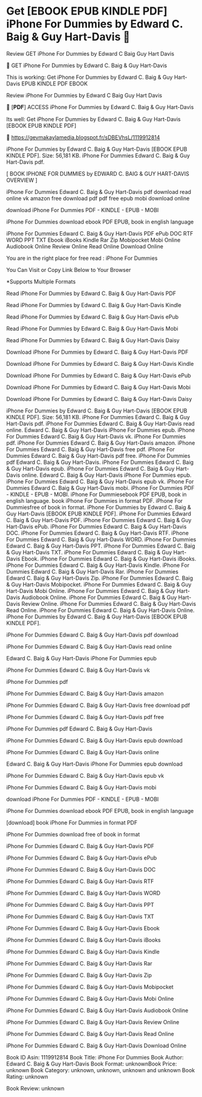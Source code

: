 # Get [EBOOK EPUB KINDLE PDF] iPhone For Dummies by  Edward C. Baig &  Guy Hart-Davis 📃
Review GET iPhone For Dummies by Edward C Baig Guy Hart Davis

📧 GET iPhone For Dummies by Edward C. Baig & Guy Hart-Davis

This is working: Get iPhone For Dummies by Edward C. Baig & Guy Hart-Davis EPUB KINDLE PDF EBOOK


Review iPhone For Dummies by Edward C Baig Guy Hart Davis

📃 [𝐏𝐃𝐅] ACCESS iPhone For Dummies by Edward C. Baig & Guy Hart-Davis

Its well: Get iPhone For Dummies by Edward C. Baig & Guy Hart-Davis [EBOOK EPUB KINDLE PDF]



📣 https://gevmakaylamedia.blogspot.fr/sDBEVhsL/1119912814



iPhone For Dummies by Edward C. Baig & Guy Hart-Davis [EBOOK EPUB KINDLE PDF]. Size: 56,181 KB. iPhone For Dummies Edward C. Baig & Guy Hart-Davis pdf.

[ BOOK IPHONE FOR DUMMIES by EDWARD C. BAIG & GUY HART-DAVIS OVERVIEW ]

iPhone For Dummies Edward C. Baig & Guy Hart-Davis pdf download read online vk amazon free download pdf pdf free epub mobi download online

download iPhone For Dummies PDF - KINDLE - EPUB - MOBI

iPhone For Dummies download ebook PDF EPUB, book in english language

iPhone For Dummies Edward C. Baig & Guy Hart-Davis PDF ePub DOC RTF WORD PPT TXT Ebook iBooks Kindle Rar Zip Mobipocket Mobi Online Audiobook Online Review Online Read Online Download Online

You are in the right place for free read : iPhone For Dummies

You Can Visit or Copy Link Below to Your Browser

*Supports Multiple Formats

Read iPhone For Dummies by Edward C. Baig & Guy Hart-Davis PDF

Read iPhone For Dummies by Edward C. Baig & Guy Hart-Davis Kindle

Read iPhone For Dummies by Edward C. Baig & Guy Hart-Davis ePub

Read iPhone For Dummies by Edward C. Baig & Guy Hart-Davis Mobi

Read iPhone For Dummies by Edward C. Baig & Guy Hart-Davis Daisy

Download iPhone For Dummies by Edward C. Baig & Guy Hart-Davis PDF

Download iPhone For Dummies by Edward C. Baig & Guy Hart-Davis Kindle

Download iPhone For Dummies by Edward C. Baig & Guy Hart-Davis ePub

Download iPhone For Dummies by Edward C. Baig & Guy Hart-Davis Mobi

Download iPhone For Dummies by Edward C. Baig & Guy Hart-Davis Daisy

iPhone For Dummies by Edward C. Baig & Guy Hart-Davis [EBOOK EPUB KINDLE PDF]. Size: 56,181 KB. iPhone For Dummies Edward C. Baig & Guy Hart-Davis pdf. iPhone For Dummies Edward C. Baig & Guy Hart-Davis read online. Edward C. Baig & Guy Hart-Davis iPhone For Dummies epub. iPhone For Dummies Edward C. Baig & Guy Hart-Davis vk. iPhone For Dummies pdf. iPhone For Dummies Edward C. Baig & Guy Hart-Davis amazon. iPhone For Dummies Edward C. Baig & Guy Hart-Davis free pdf. iPhone For Dummies Edward C. Baig & Guy Hart-Davis pdf free. iPhone For Dummies pdf Edward C. Baig & Guy Hart-Davis. iPhone For Dummies Edward C. Baig & Guy Hart-Davis epub. iPhone For Dummies Edward C. Baig & Guy Hart-Davis online. Edward C. Baig & Guy Hart-Davis iPhone For Dummies epub. iPhone For Dummies Edward C. Baig & Guy Hart-Davis epub vk. iPhone For Dummies Edward C. Baig & Guy Hart-Davis mobi. iPhone For Dummies PDF - KINDLE - EPUB - MOBI. iPhone For Dummiesebook PDF EPUB, book in english language. book iPhone For Dummies in format PDF. iPhone For Dummiesfree of book in format. iPhone For Dummies by Edward C. Baig & Guy Hart-Davis [EBOOK EPUB KINDLE PDF]. iPhone For Dummies Edward C. Baig & Guy Hart-Davis PDF. iPhone For Dummies Edward C. Baig & Guy Hart-Davis ePub. iPhone For Dummies Edward C. Baig & Guy Hart-Davis DOC. iPhone For Dummies Edward C. Baig & Guy Hart-Davis RTF. iPhone For Dummies Edward C. Baig & Guy Hart-Davis WORD. iPhone For Dummies Edward C. Baig & Guy Hart-Davis PPT. iPhone For Dummies Edward C. Baig & Guy Hart-Davis TXT. iPhone For Dummies Edward C. Baig & Guy Hart-Davis Ebook. iPhone For Dummies Edward C. Baig & Guy Hart-Davis iBooks. iPhone For Dummies Edward C. Baig & Guy Hart-Davis Kindle. iPhone For Dummies Edward C. Baig & Guy Hart-Davis Rar. iPhone For Dummies Edward C. Baig & Guy Hart-Davis Zip. iPhone For Dummies Edward C. Baig & Guy Hart-Davis Mobipocket. iPhone For Dummies Edward C. Baig & Guy Hart-Davis Mobi Online. iPhone For Dummies Edward C. Baig & Guy Hart-Davis Audiobook Online. iPhone For Dummies Edward C. Baig & Guy Hart-Davis Review Online. iPhone For Dummies Edward C. Baig & Guy Hart-Davis Read Online. iPhone For Dummies Edward C. Baig & Guy Hart-Davis Online. iPhone For Dummies by Edward C. Baig & Guy Hart-Davis [EBOOK EPUB KINDLE PDF].

iPhone For Dummies Edward C. Baig & Guy Hart-Davis pdf download

iPhone For Dummies Edward C. Baig & Guy Hart-Davis read online

Edward C. Baig & Guy Hart-Davis iPhone For Dummies epub

iPhone For Dummies Edward C. Baig & Guy Hart-Davis vk

iPhone For Dummies pdf

iPhone For Dummies Edward C. Baig & Guy Hart-Davis amazon

iPhone For Dummies Edward C. Baig & Guy Hart-Davis free download pdf

iPhone For Dummies Edward C. Baig & Guy Hart-Davis pdf free

iPhone For Dummies pdf Edward C. Baig & Guy Hart-Davis

iPhone For Dummies Edward C. Baig & Guy Hart-Davis epub download

iPhone For Dummies Edward C. Baig & Guy Hart-Davis online

Edward C. Baig & Guy Hart-Davis iPhone For Dummies epub download

iPhone For Dummies Edward C. Baig & Guy Hart-Davis epub vk

iPhone For Dummies Edward C. Baig & Guy Hart-Davis mobi

download iPhone For Dummies PDF - KINDLE - EPUB - MOBI

iPhone For Dummies download ebook PDF EPUB, book in english language

[download] book iPhone For Dummies in format PDF

iPhone For Dummies download free of book in format

iPhone For Dummies Edward C. Baig & Guy Hart-Davis PDF

iPhone For Dummies Edward C. Baig & Guy Hart-Davis ePub

iPhone For Dummies Edward C. Baig & Guy Hart-Davis DOC

iPhone For Dummies Edward C. Baig & Guy Hart-Davis RTF

iPhone For Dummies Edward C. Baig & Guy Hart-Davis WORD

iPhone For Dummies Edward C. Baig & Guy Hart-Davis PPT

iPhone For Dummies Edward C. Baig & Guy Hart-Davis TXT

iPhone For Dummies Edward C. Baig & Guy Hart-Davis Ebook

iPhone For Dummies Edward C. Baig & Guy Hart-Davis iBooks

iPhone For Dummies Edward C. Baig & Guy Hart-Davis Kindle

iPhone For Dummies Edward C. Baig & Guy Hart-Davis Rar

iPhone For Dummies Edward C. Baig & Guy Hart-Davis Zip

iPhone For Dummies Edward C. Baig & Guy Hart-Davis Mobipocket

iPhone For Dummies Edward C. Baig & Guy Hart-Davis Mobi Online

iPhone For Dummies Edward C. Baig & Guy Hart-Davis Audiobook Online

iPhone For Dummies Edward C. Baig & Guy Hart-Davis Review Online

iPhone For Dummies Edward C. Baig & Guy Hart-Davis Read Online

iPhone For Dummies Edward C. Baig & Guy Hart-Davis Download Online

Book ID Asin: 1119912814
Book Title: iPhone For Dummies
Book Author: Edward C. Baig & Guy Hart-Davis
Book Format: unknownBook Price: unknown
Book Category: unknown, unknown, unknown and unknown
Book Rating: unknown

Book Review: unknown
